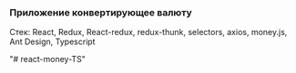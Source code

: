 

### Приложение конвертирующее валюту

Стек: React, Redux, React-redux, redux-thunk, 
selectors, axios, money.js, Ant Design, Typescript

"# react-money-TS" 
